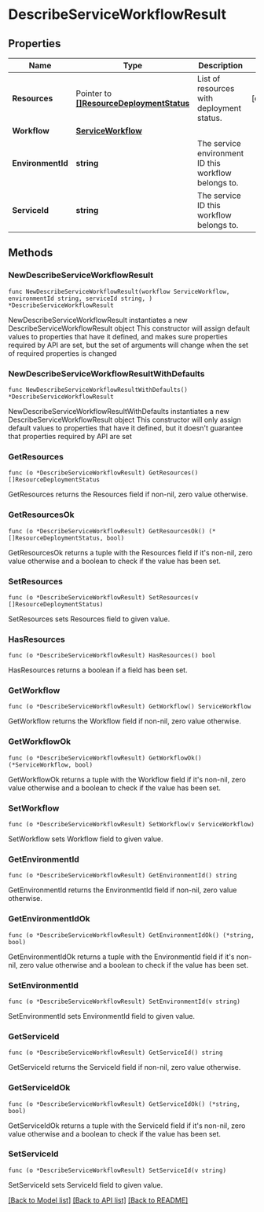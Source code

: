 # DescribeServiceWorkflowResult

## Properties

Name | Type | Description | Notes
------------ | ------------- | ------------- | -------------
**Resources** | Pointer to [**[]ResourceDeploymentStatus**](ResourceDeploymentStatus.md) | List of resources with deployment status. | [optional] 
**Workflow** | [**ServiceWorkflow**](ServiceWorkflow.md) |  | 
**EnvironmentId** | **string** | The service environment ID this workflow belongs to. | 
**ServiceId** | **string** | The service ID this workflow belongs to. | 

## Methods

### NewDescribeServiceWorkflowResult

`func NewDescribeServiceWorkflowResult(workflow ServiceWorkflow, environmentId string, serviceId string, ) *DescribeServiceWorkflowResult`

NewDescribeServiceWorkflowResult instantiates a new DescribeServiceWorkflowResult object
This constructor will assign default values to properties that have it defined,
and makes sure properties required by API are set, but the set of arguments
will change when the set of required properties is changed

### NewDescribeServiceWorkflowResultWithDefaults

`func NewDescribeServiceWorkflowResultWithDefaults() *DescribeServiceWorkflowResult`

NewDescribeServiceWorkflowResultWithDefaults instantiates a new DescribeServiceWorkflowResult object
This constructor will only assign default values to properties that have it defined,
but it doesn't guarantee that properties required by API are set

### GetResources

`func (o *DescribeServiceWorkflowResult) GetResources() []ResourceDeploymentStatus`

GetResources returns the Resources field if non-nil, zero value otherwise.

### GetResourcesOk

`func (o *DescribeServiceWorkflowResult) GetResourcesOk() (*[]ResourceDeploymentStatus, bool)`

GetResourcesOk returns a tuple with the Resources field if it's non-nil, zero value otherwise
and a boolean to check if the value has been set.

### SetResources

`func (o *DescribeServiceWorkflowResult) SetResources(v []ResourceDeploymentStatus)`

SetResources sets Resources field to given value.

### HasResources

`func (o *DescribeServiceWorkflowResult) HasResources() bool`

HasResources returns a boolean if a field has been set.

### GetWorkflow

`func (o *DescribeServiceWorkflowResult) GetWorkflow() ServiceWorkflow`

GetWorkflow returns the Workflow field if non-nil, zero value otherwise.

### GetWorkflowOk

`func (o *DescribeServiceWorkflowResult) GetWorkflowOk() (*ServiceWorkflow, bool)`

GetWorkflowOk returns a tuple with the Workflow field if it's non-nil, zero value otherwise
and a boolean to check if the value has been set.

### SetWorkflow

`func (o *DescribeServiceWorkflowResult) SetWorkflow(v ServiceWorkflow)`

SetWorkflow sets Workflow field to given value.


### GetEnvironmentId

`func (o *DescribeServiceWorkflowResult) GetEnvironmentId() string`

GetEnvironmentId returns the EnvironmentId field if non-nil, zero value otherwise.

### GetEnvironmentIdOk

`func (o *DescribeServiceWorkflowResult) GetEnvironmentIdOk() (*string, bool)`

GetEnvironmentIdOk returns a tuple with the EnvironmentId field if it's non-nil, zero value otherwise
and a boolean to check if the value has been set.

### SetEnvironmentId

`func (o *DescribeServiceWorkflowResult) SetEnvironmentId(v string)`

SetEnvironmentId sets EnvironmentId field to given value.


### GetServiceId

`func (o *DescribeServiceWorkflowResult) GetServiceId() string`

GetServiceId returns the ServiceId field if non-nil, zero value otherwise.

### GetServiceIdOk

`func (o *DescribeServiceWorkflowResult) GetServiceIdOk() (*string, bool)`

GetServiceIdOk returns a tuple with the ServiceId field if it's non-nil, zero value otherwise
and a boolean to check if the value has been set.

### SetServiceId

`func (o *DescribeServiceWorkflowResult) SetServiceId(v string)`

SetServiceId sets ServiceId field to given value.



[[Back to Model list]](../README.md#documentation-for-models) [[Back to API list]](../README.md#documentation-for-api-endpoints) [[Back to README]](../README.md)



